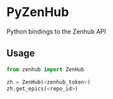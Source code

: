 # PyZenHub

Python bindings to the Zenhub API

## Usage

```python
from zenhub import ZenHub

zh = ZenHub(<zenhub_token>)
zh.get_epics(<repo_id>)
```
